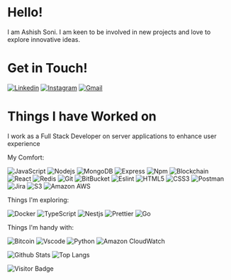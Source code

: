 # Hello!
I am Ashish Soni. I am keen to be involved in new projects and love to explore innovative ideas.

# Get in Touch!
[![Linkedin](https://img.shields.io/badge/-ashish%20soni-blue?style=for-the-badge&logo=Linkedin&logoColor=white&link=https://www.linkedin.com/in/ashish-soni-23604b136/)](https://www.linkedin.com/in/ashish-soni-23604b136/)
[![Instagram](https://img.shields.io/badge/-ashish%20soni-purple?style=for-the-badge&logo=instagram&logoColor=white&link=https://www.instagram.com/ashish.o_o/)](https://www.instagram.com/ashish.o_o/)
[![Gmail](https://img.shields.io/badge/-ashish.soni0696@gmail.com-c14438?style=for-the-badge&logo=Gmail&logoColor=white&link=mailto:ashish.soni0696@gmail.com)](mailto:ashish.soni0696@gmail.com)

# Things I have Worked on

I work as a Full Stack Developer on server applications to enhance user experience 

My Comfort:

![JavaScript](https://img.shields.io/badge/-JavaScript-black?style=for-the-badge&logo=javascript)
![Nodejs](https://img.shields.io/badge/-NodeJS-white?style=for-the-badge&logo=Node.js)
![MongoDB](https://img.shields.io/badge/-MongoDB-black?style=for-the-badge&logo=mongodb)
![Express](https://img.shields.io/badge/-Express-black?style=for-the-badge&logo=express)
![Npm](https://img.shields.io/badge/-npm-CB3837?style=for-the-badge&logo=npm)
![Blockchain](https://img.shields.io/badge/blockchain-121D33?style=for-the-badge&logo=blockchain-dot-com)
![React](https://img.shields.io/badge/-React-aqua?style=for-the-badge&logo=react)
![Redis](https://img.shields.io/badge/-Redis-black?style=for-the-badge&logo=Redis)
![Git](https://img.shields.io/badge/-Git-black?style=for-the-badge&logo=git)
![BitBucket](https://img.shields.io/badge/-BitBucket-darkblue?style=for-the-badge&logo=bitbucket)
![Eslint](https://img.shields.io/badge/-eslint-4B32C3?style=for-the-badge&logo=eslint)
![HTML5](https://img.shields.io/badge/-HTML5-E34F26?style=for-the-badge&logo=html5&logoColor=white)
![CSS3](https://img.shields.io/badge/-CSS3-1572B6?style=for-the-badge&logo=css3)
![Postman](https://img.shields.io/badge/-postman-black?style=for-the-badge&logo=postman)
![Jira](https://img.shields.io/badge/-Jira-darkblue?style=for-the-badge&logo=jira)
![S3](https://img.shields.io/badge/-S3-white?style=for-the-badge&logo=amazon-s3)
![Amazon AWS](https://img.shields.io/badge/Amazon%20AWS-232F3E?style=for-the-badge&logo=amazon-aws)

Things I'm exploring:

![Docker](https://img.shields.io/badge/-Docker-black?style=for-the-badge&logo=docker)
![TypeScript](https://img.shields.io/badge/-TypeScript-black?style=for-the-badge&logo=typescript)
![Nestjs](https://img.shields.io/badge/-NestJS-black?style=for-the-badge&logo=Nestjs)
![Prettier](https://img.shields.io/badge/-prettier-black?style=for-the-badge&logo=prettier)
![Go](https://img.shields.io/badge/-Golang-00599C?style=for-the-badge&logo=go)

Things I'm handy with:

![Bitcoin](https://img.shields.io/badge/bitcoin-F7931A?style=for-the-badge&logo=bitcoin)
![Vscode](https://img.shields.io/badge/-Visual%20Studio%20Code-007ACC?style=for-the-badge&logo=visual-studio-code)
![Python](https://img.shields.io/badge/-Python-black?style=for-the-badge&logo=Python)
![Amazon CloudWatch](https://img.shields.io/badge/CloudWatch-232F3E?style=for-the-badge&logo=amazon-aws)

![Github Stats](https://github-readme-stats.vercel.app/api?username=ashishssoni&count_private=true&show_icons=true&include_all_commits=true)
![Top Langs](https://github-readme-stats.vercel.app/api/top-langs/?username=ashishssoni&hide=java&layout=compact)

![Visitor Badge](https://visitor-badge.laobi.icu/badge?page_id=ashishssoni.ashishssoni)
